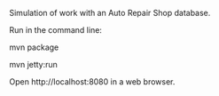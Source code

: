 Simulation of work with an Auto Repair Shop database. 

Run in the command line:

mvn package

mvn jetty:run

Open http://localhost:8080 in a web browser.
